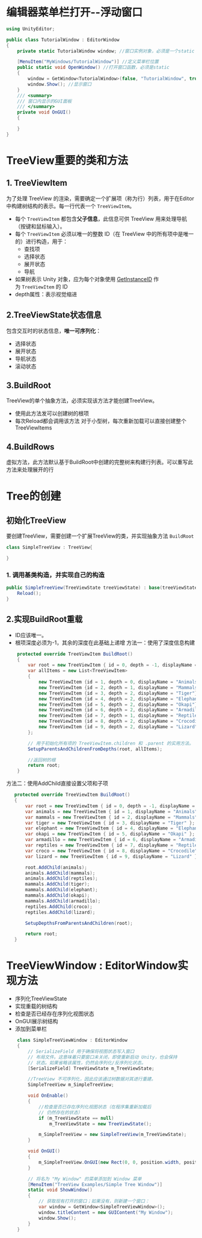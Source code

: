 
# 编辑器菜单栏打开--浮动窗口
```csharp
using UnityEditor;

public class TutorialWindow : EditorWindow
{
    private static TutorialWindow window; //窗口实例对象，必须是一个static

    [MenuItem("MyWindows/TutorialWindow")] //定义菜单栏位置
    public static void OpenWindow() //打开窗口函数，必须是static
    {
        window = GetWindow<TutorialWindow>(false, "TutorialWindow", true); //实例化窗口
        window.Show(); //显示窗口
    }
    /// <summary>
    /// 窗口内显示的GUI面板
    /// </summary>
    private void OnGUI()
    {

    }
}
```


# TreeView重要的类和方法
## 1. TreeViewItem 
为了处理 TreeView 的渲染，需要确定一个扩展项（称为行）列表，用于在Editor中构建树结构的表示。每一行代表一个 `TreeViewItem`。
+ 每个 `TreeViewItem` 都包含**父子信息**，此信息可供 TreeView 用来处理导航（按键和鼠标输入）。
+ 每个 `TreeViewItem` 必须以唯一的整数 ID（在 TreeView 中的所有项中是唯一的）进行构造，用于：
	+ 查找项
	+ 选择状态
	+ 展开状态
	+ 导航
+ 如果树表示 Unity 对象，应为每个对象使用 [GetInstanceID](https://docs.unity.cn/cn/2019.4/ScriptReference/Object.GetInstanceID.html) 作为 `TreeViewItem` 的 ID
+ depth属性：表示视觉缩进

## 2.TreeViewState状态信息
包含交互时的状态信息，**唯一可序列化**：
+ 选择状态
+ 展开状态
+ 导航状态
+ 滚动状态

## 3.BuildRoot
TreeView的单个抽象方法，必须实现该方法才能创建TreeView。
+ 使用此方法发可以创建树的根项
+ 每次Reload都会调用该方法
对于小型树，每次重新加载可以直接创建整个TreeViewItems
## 4.BuildRows
虚拟方法，此方法默认基于BuildRoot中创建的完整树来构建行列表。可以重写此方法来处理展开的行



# Tree的创建

## 初始化TreeView
要创建TreeView，需要创建一个扩展TreeView的类，并实现抽象方法 `BuildRoot`
```c++
class SimpleTreeView : TreeView{

}
```
### 1. 调用基类构造，并实现自己的构造
```c#
public SimpleTreeView(TreeViewState treeViewState) : base(treeViewState) { 
	Reload();
}
```

## 2.实现BuildRoot重载
+ ID应该唯一。
+ 根项深度必须为-1，其余的深度在此基础上递增
方法一：使用了深度信息构建
```c#
    protected override TreeViewItem BuildRoot()
    {
        var root = new TreeViewItem { id = 0, depth = -1, displayName = "Root" };
        var allItems = new List<TreeViewItem>
		{
	        new TreeViewItem {id = 1, depth = 0, displayName = "Animals"},
	        new TreeViewItem {id = 2, depth = 1, displayName = "Mammals"},
	        new TreeViewItem {id = 3, depth = 2, displayName = "Tiger"},
	        new TreeViewItem {id = 4, depth = 2, displayName = "Elephant"},
	        new TreeViewItem {id = 5, depth = 2, displayName = "Okapi"},
	        new TreeViewItem {id = 6, depth = 2, displayName = "Armadillo"},
	        new TreeViewItem {id = 7, depth = 1, displayName = "Reptiles"},
	        new TreeViewItem {id = 8, depth = 2, displayName = "Crocodile"},
	        new TreeViewItem {id = 9, depth = 2, displayName = "Lizard"},
		};

        // 用于初始化所有项的 TreeViewItem.children 和 .parent 的实用方法。
        SetupParentsAndChildrenFromDepths(root, allItems);

        //返回树的根
        return root;
    }
```
方法二：使用AddChild直接设置父项和子项
```c#
   protected override TreeViewItem BuildRoot()
   {
       var root = new TreeViewItem { id = 0, depth = -1, displayName = "Root" };
       var animals = new TreeViewItem { id = 1, displayName = "Animals" };
       var mammals = new TreeViewItem { id = 2, displayName = "Mammals" };
       var tiger = new TreeViewItem { id = 3, displayName = "Tiger" };
       var elephant = new TreeViewItem { id = 4, displayName = "Elephant" };
       var okapi = new TreeViewItem { id = 5, displayName = "Okapi" };
       var armadillo = new TreeViewItem { id = 6, displayName = "Armadillo" };
       var reptiles = new TreeViewItem { id = 7, displayName = "Reptiles" };
       var croco = new TreeViewItem { id = 8, displayName = "Crocodile" };
       var lizard = new TreeViewItem { id = 9, displayName = "Lizard" };

       root.AddChild(animals);
       animals.AddChild(mammals);
       animals.AddChild(reptiles);
       mammals.AddChild(tiger);
       mammals.AddChild(elephant);
       mammals.AddChild(okapi);
       mammals.AddChild(armadillo);
       reptiles.AddChild(croco);
       reptiles.AddChild(lizard);

       SetupDepthsFromParentsAndChildren(root);

       return root;
   }
```

# TreeViewWindow : EditorWindow实现方法
+ 序列化TreeViewState
+ 实现重载的树结构
+ 检查是否已经存在序列化视图状态
+ OnGUI展示树结构
+ 添加到菜单栏
```c#
	class SimpleTreeViewWindow : EditorWindow
	{
		// SerializeField 用于确保将视图状态写入窗口
		// 布局文件。这意味着只要窗口未关闭，即使重新启动 Unity，也会保持
		// 状态。如果省略该属性，仍然会序列化/反序列化状态。
		[SerializeField] TreeViewState m_TreeViewState;

		//TreeView 不可序列化，因此应该通过树数据对其进行重建。
		SimpleTreeView m_SimpleTreeView;

		void OnEnable()
		{
			//检查是否已存在序列化视图状态（在程序集重新加载后
			// 仍然存在的状态）
			if (m_TreeViewState == null)
				m_TreeViewState = new TreeViewState();

			m_SimpleTreeView = new SimpleTreeView(m_TreeViewState);
		}

		void OnGUI()
		{
			m_SimpleTreeView.OnGUI(new Rect(0, 0, position.width, position.height));
		}

		// 将名为 "My Window" 的菜单添加到 Window 菜单
		[MenuItem("TreeView Examples/Simple Tree Window")]
		static void ShowWindow()
		{
			// 获取现有打开的窗口；如果没有，则新建一个窗口：
			var window = GetWindow<SimpleTreeViewWindow>();
			window.titleContent = new GUIContent("My Window");
			window.Show();
		}
	}
```

